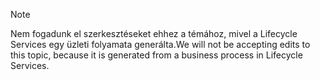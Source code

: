 > [!NOTE]
> <span data-ttu-id="09cc9-101">Nem fogadunk el szerkesztéseket ehhez a témához, mivel a Lifecycle Services egy üzleti folyamata generálta.</span><span class="sxs-lookup"><span data-stu-id="09cc9-101">We will not be accepting edits to this topic, because it is generated from a business process in Lifecycle Services.</span></span>